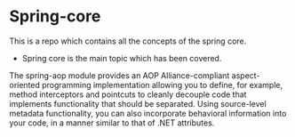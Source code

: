 # Spring-core
This is a repo which contains all the concepts of the spring core.

* Spring core is the main topic which has been covered.

The spring-aop module provides an AOP Alliance-compliant aspect-oriented programming
implementation allowing you to define, for example, method interceptors and pointcuts to cleanly
decouple code that implements functionality that should be separated. Using source-level metadata
functionality, you can also incorporate behavioral information into your code, in a manner similar to that
of .NET attributes.
